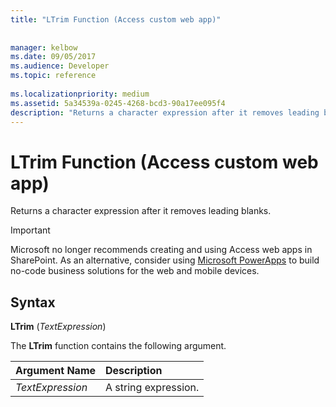 ```yaml
---
title: "LTrim Function (Access custom web app)"
 
 
manager: kelbow
ms.date: 09/05/2017
ms.audience: Developer
ms.topic: reference
  
ms.localizationpriority: medium
ms.assetid: 5a34539a-0245-4268-bcd3-90a17ee095f4
description: "Returns a character expression after it removes leading blanks."
---
```


# LTrim Function (Access custom web app)

Returns a character expression after it removes leading blanks.
  
> [!IMPORTANT]
> Microsoft no longer recommends creating and using Access web apps in SharePoint. As an alternative, consider using [Microsoft PowerApps](https://powerapps.microsoft.com/en-us/) to build no-code business solutions for the web and mobile devices. 
  
## Syntax

 **LTrim** (*TextExpression*) 
  
The **LTrim** function contains the following argument. 
  
|**Argument Name**|**Description**|
|:-----|:-----|
| *TextExpression*  <br/> |A string expression.  <br/> |
   


